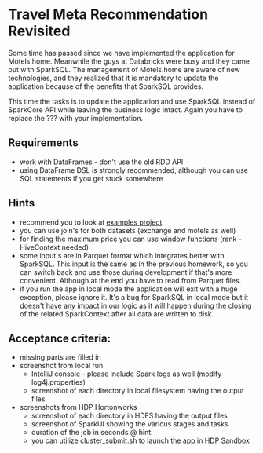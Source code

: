 # Travel Meta Recommendation Revisited

Some time has passed since we have implemented the application for Motels.home. Meanwhile the guys at Databricks 
were busy and they came out with SparkSQL. The management of Motels.home are aware of new technologies, and they 
realized that it is mandatory to update the application because of the benefits that SparkSQL provides.

This time the tasks is to update the application and use SparkSQL instead of SparkCore API while leaving the business
logic intact. Again you have to replace the ??? with your implementation.

## Requirements
- work with DataFrames - don't use the old RDD API
- using DataFrame DSL is strongly recommended, although you can use SQL statements if you get stuck somewhere

## Hints  
- recommend you to look at [examples project](../examples)
- you can use join's for both datasets (exchange and motels as well)
- for finding the maximum price you can use window functions (rank - HiveContext needed)
- some input's are in Parquet format which integrates better with SparkSQL. This input is the same as in the previous
homework, so you can switch back and use those during development if that's more convenient. Although at the end you 
have to read from Parquet files.
- if you run the app in local mode the application will exit with a huge exception, please ignore it. It's a bug for 
SparkSQL in local mode but it doesn't have any impact in our logic as it will happen during the closing of the related
SparkContext after all data are written to disk.

## Acceptance criteria:
* missing parts are filled in
* screenshot from local run
  - IntelliJ console - please include Spark logs as well (modify log4j.properties)
  - screenshot of each directory in local filesystem having the output files
* screenshots from HDP Hortonworks
  - screenshot of each directory in HDFS having the output files
  - screenshot of SparkUI showing the various stages and tasks
  - duration of the job in seconds
@ hint: 
  - you can utilize cluster_submit.sh to launch the app in HDP Sandbox

